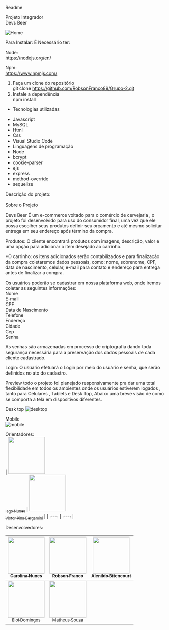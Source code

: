 Readme <br>

Projeto Integrador <br> Devs Beer  

![Home](https://user-images.githubusercontent.com/104717975/193589775-44733fc5-5785-4e34-856b-a52969a43a72.PNG)

Para Instalar:
É Necessário ter:

Node: <br>
https://nodejs.org/en/  <br>

Npm: <br>
https://www.npmjs.com/ <br>

1. Faça um clone do repositório <br>
git clone https://github.com/RobsonFranco89/Grupo-2.git <br>
2. Instale a dependência <br>
npm install <br>

* Tecnologias utilizadas 
- Javascript <br>
- MySQL <br>
- Html <br>
- Css <br>
- Visual Studio Code <br>
- Linguagens de programação <br>
- Node <br>
- bcrypt <br>
- cookie-parser <br>
- ejs <br>
- express <br>
- method-override <br>
- sequelize <br>



Descrição do projeto: <br> <br>
Sobre o Projeto

Devs Beer É um e-commerce voltado para o comércio de cervejaria , o projeto foi desenvolvido para uso do consumidor final, uma vez que ele possa escolher seus produtos definir seu orçamento e até mesmo solicitar entrega em seu endereço após término da compra.

Produtos: 
O cliente encontrará produtos com imagens, descrição, valor e uma opção para adicionar o item desejado ao carrinho.

*O carrinho: os itens adicionados serão contabilizados e para finalização da compra coletaremos dados pessoais, como: nome, sobrenome, CPF, data de nascimento, celular, e-mail para contato e endereço para entrega antes de finalizar a compra.

Os usuários poderão se cadastrar em nossa plataforma web, onde iremos coletar as seguintes informações:<br>
Nome<br>
E-mail<br>
CPF<br>
Data de Nascimento <br>
Telefone <br>
Endereço <br>
Cidade <br>
Cep<br>
Senha<br>

As senhas são armazenadas em processo de criptografia dando toda segurança necessária para a preservação dos dados pessoais de cada cliente cadastrado.

Login:
O usúario efetuará o Login por meio do usuário e senha, que serão definidos no ato do cadastro.


Preview
todo o projeto foi planejado responsivamente pra dar uma total flexibilidade em todos os ambientes onde os usuários estiverem logados , tanto para Celulares , Tablets e Desk Top, Abaixo uma breve visão de como se comporta a tela em dispositivos diferentes.

Desk top
![desktop](https://user-images.githubusercontent.com/104717975/193378685-03dafb63-0865-46d3-b1b3-ccab2dbfc9f5.PNG)<br>

Mobile <br>
![mobile](https://user-images.githubusercontent.com/104717975/193378702-e6c270a7-0ac7-4b6c-b926-bfbef519ea17.PNG)

Orientadores: <br>
| [<img src="https://avatars.githubusercontent.com/u/68913110?v=4" width=115><br><sub>Iago Nunes</sub>](https://github.com/iagoln) |  [<img src="https://avatars.githubusercontent.com/u/50021378?v=4" width=115><br><sub>Victor Pina Bergamini</sub>](https://github.com/vbergadev) |
| :---: | :---: | 



Desenvolvedores: <br>

| [<img src="https://avatars.githubusercontent.com/u/105663173?v=4" width=115><br><sub>Carolina Nunes</sub>](https://github.com/CarolZNS) |  [<img src="https://avatars.githubusercontent.com/u/105526228?v=4" width=115><br><sub>Robson Franco</sub>](https://github.com/RobsonFranco89) |  [<img src="https://avatars.githubusercontent.com/u/104717975?v=4" width=115><br><sub>Alenildo Bitencourt</sub>](https://github.com/alebitencourt) |
| :---: | :---: | :---: |
| [<img src="https://avatars.githubusercontent.com/u/88353249?v=4" width=115><br><sub>Eloi Domingos</sub>](https://github.com/EloiDomingos) |  [<img src="https://avatars.githubusercontent.com/u/79412540?v=4" width=115><br><sub>Matheus Souza</sub>](https://github.com/Teteusouzaof) |  







